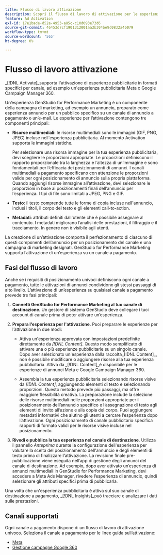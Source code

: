 ```yaml
---
title: Flusso di lavoro attivazione
description: Scopri il flusso di lavoro di attivazione per le esperienze pubblicitarie.
feature: Ad Activation
exl-id: 17e1bade-d52a-4953-a85c-c10d093e73d6
source-git-commit: 46453d7cf1901312001aa3b304be9d0832a46079
workflow-type: tm+mt
source-wordcount: '565'
ht-degree: 0%

---
```


# Flusso di lavoro attivazione

_[!DNL Activate]_supporta l&#39;attivazione di esperienze pubblicitarie in formati specifici per canale, ad esempio un&#39;esperienza pubblicitaria Meta o Google Campaign Manager 360.

Un’esperienza GenStudio for Performance Marketing è un componente della campagna di marketing, ad esempio un annuncio, preparato come esperienza annuncio per un pubblico specifico su un canale di annuncio a pagamento o un’e-mail. Le esperienze per l’attivazione contengono tre componenti principali:

* **Risorse multimediali**: le risorse multimediali sono le immagini (GIF, PNG, JPEG) incluse nell&#39;esperienza pubblicitaria. Al momento Activation supporta le immagini statiche.

  Per selezionare una risorsa immagine per la tua esperienza pubblicitaria, devi scegliere le proporzioni appropriate. Le proporzioni definiscono il rapporto proporzionale tra la larghezza e l’altezza di un’immagine e sono fondamentali per l’efficacia dei posizionamenti di annunci. I canali multimediali a pagamento specificano con attenzione le proporzioni valide per ogni posizionamento di annuncio sulla propria piattaforma. Quando aggiungi risorse immagine all’attivazione, devi selezionare le proporzioni in base ai posizionamenti finali dell’annuncio per l’esperienza. I tipi di file sono limitati a JPEG, PNG e GIF.

* **Testo**: il testo comprende tutte le forme di copia incluse nell&#39;annuncio, inclusi i titoli, il corpo del testo e gli elementi call-to-action.

* **Metadati**: attributi definiti dall&#39;utente che è possibile assegnare al contenuto. I metadati migliorano l’analisi delle prestazioni, il filtraggio e il tracciamento. In genere non è visibile agli utenti.

La creazione di un’attivazione comporta il perfezionamento di ciascuno di questi componenti dell’annuncio per un posizionamento del canale e una campagna di marketing designati. GenStudio for Performance Marketing supporta l’attivazione di un’esperienza su un canale a pagamento.

## Fasi del flusso di lavoro

Anche se i requisiti di posizionamento univoci definiscono ogni canale a pagamento, tutte le attivazioni di annunci condividono gli stessi passaggi di alto livello. L’attivazione di un’esperienza su qualsiasi canale a pagamento prevede tre fasi principali:

1. **Connetti GenStudio for Performance Marketing al tuo canale di destinazione**. Un gestore di sistema GenStudio deve collegare i tuoi account di canale prima di poter attivare un’esperienza.

1. **Prepara l&#39;esperienza per l&#39;attivazione**. Puoi preparare le esperienze per l’attivazione in due modi:

   * Attiva un&#39;esperienza approvata con impostazioni predefinite direttamente da _[!DNL Content]_. Questo modo semplificato di attivare una o più esperienze pubblicitarie su un singolo canale. Dopo aver selezionato un&#39;esperienza dalla raccolta_[!DNL Content]_, non è possibile modificare o aggiungere risorse alla tua esperienza pubblicitaria. Attiva da _[!DNL Content]_è disponibile per le esperienze di annunci Meta e Google Campaign Manager 360.

   * Assembla la tua esperienza pubblicitaria selezionando risorse visive da _[!DNL Content]_, aggiungendo elementi di testo e selezionando proporzioni. Questo metodo prevede più passaggi, ma offre maggiore flessibilità creativa. La preparazione include la selezione delle risorse multimediali nelle proporzioni appropriate per il posizionamento dell’annuncio specifico e l’assegnazione di testo agli elementi di invito all’azione e alla copia del corpo. Puoi aggiungere metadati informativi che aiutino gli utenti a cercare l’esperienza dopo l’attivazione. Ogni posizionamento di canale pubblicitario specifica rapporti di formato validi per le risorse visive incluse nel posizionamento.

1. **Rivedi e pubblica la tua esperienza nel canale di destinazione**. Utilizza il pannello _Anteprima_ durante la configurazione dell&#39;esperienza per valutare la scelta del posizionamento dell&#39;annuncio e degli elementi di testo prima di finalizzare l&#39;attivazione. La revisione finale pre-pubblicazione viene eseguita nell’app di gestione degli annunci del canale di destinazione. Ad esempio, dopo aver attivato un’esperienza di annunci multimediali in GenStudio for Performance Marketing, devi accedere a Meta Ads Manager, rivedere l’esperienza di annuncio, quindi selezionare gli attributi specifici prima di pubblicarla.

Una volta che un&#39;esperienza pubblicitaria è attiva sul suo canale di destinazione a pagamento, _[!DNL Insights]_può tracciare e analizzare i dati sulle prestazioni.

## Canali supportati

Ogni canale a pagamento dispone di un flusso di lavoro di attivazione univoco. Seleziona il canale a pagamento per le linee guida sull’attivazione:

* [Meta](activate-meta-ad.md)
* [Gestione campagne Google 360](activate-cm360-ad.md)

